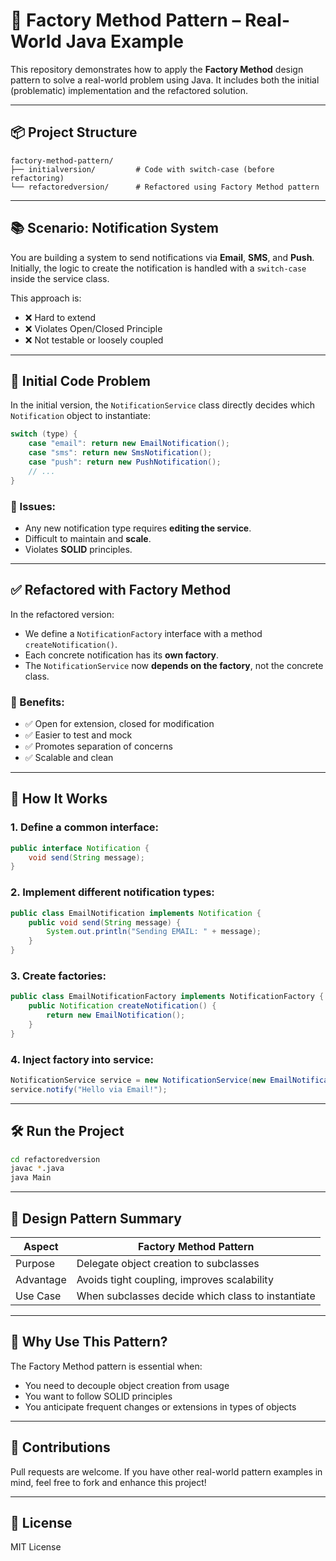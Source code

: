 # 🎯 Factory Method Pattern – Real-World Java Example

This repository demonstrates how to apply the **Factory Method** design pattern to solve a real-world problem using Java. It includes both the initial (problematic) implementation and the refactored solution.

---

## 📦 Project Structure

```
factory-method-pattern/
├── initialversion/         # Code with switch-case (before refactoring)
└── refactoredversion/      # Refactored using Factory Method pattern
```

---

## 📚 Scenario: Notification System

You are building a system to send notifications via **Email**, **SMS**, and **Push**. Initially, the logic to create the notification is handled with a `switch-case` inside the service class.

This approach is:

- ❌ Hard to extend
- ❌ Violates Open/Closed Principle
- ❌ Not testable or loosely coupled

---

## 🚨 Initial Code Problem

In the initial version, the `NotificationService` class directly decides which `Notification` object to instantiate:

```java
switch (type) {
    case "email": return new EmailNotification();
    case "sms": return new SmsNotification();
    case "push": return new PushNotification();
    // ...
}
```

### 🔧 Issues:
- Any new notification type requires **editing the service**.
- Difficult to maintain and **scale**.
- Violates **SOLID** principles.

---

## ✅ Refactored with Factory Method

In the refactored version:

- We define a `NotificationFactory` interface with a method `createNotification()`.
- Each concrete notification has its **own factory**.
- The `NotificationService` now **depends on the factory**, not the concrete class.

### 🔄 Benefits:
- ✅ Open for extension, closed for modification
- ✅ Easier to test and mock
- ✅ Promotes separation of concerns
- ✅ Scalable and clean

---

## 🧠 How It Works

### 1. Define a common interface:
```java
public interface Notification {
    void send(String message);
}
```

### 2. Implement different notification types:
```java
public class EmailNotification implements Notification {
    public void send(String message) {
        System.out.println("Sending EMAIL: " + message);
    }
}
```

### 3. Create factories:
```java
public class EmailNotificationFactory implements NotificationFactory {
    public Notification createNotification() {
        return new EmailNotification();
    }
}
```

### 4. Inject factory into service:
```java
NotificationService service = new NotificationService(new EmailNotificationFactory());
service.notify("Hello via Email!");
```

---

## 🛠 Run the Project

```bash
cd refactoredversion
javac *.java
java Main
```

---

## 📌 Design Pattern Summary

| Aspect              | Factory Method Pattern                  |
|---------------------|------------------------------------------|
| Purpose             | Delegate object creation to subclasses   |
| Advantage           | Avoids tight coupling, improves scalability |
| Use Case            | When subclasses decide which class to instantiate |

---

## 🧠 Why Use This Pattern?

The Factory Method pattern is essential when:
- You need to decouple object creation from usage
- You want to follow SOLID principles
- You anticipate frequent changes or extensions in types of objects

---

## 🤝 Contributions

Pull requests are welcome. If you have other real-world pattern examples in mind, feel free to fork and enhance this project!

---

## 📜 License

MIT License
